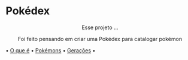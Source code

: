 # Pokédex

<p align="center">Esse projeto ...</p>
<p align="center">Foi feito pensando em criar uma Pokédex para catalogar pokémon</p>


• <a href="#oqueé">O que é</a> •
<a href="#pokemons">Pokémons</a> •
<a href="#Geracoes">Gerações</a> •
